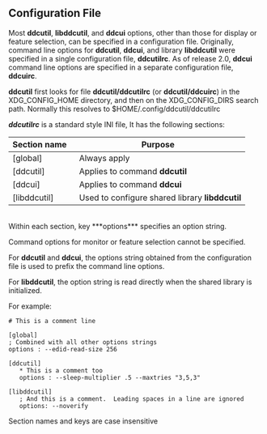 ## Configuration File<a name="permissions_file"></a>

Most **ddcutil**, **libddcutil**, and **ddcui** options, other than those for display or feature selection,
can be specified in a configuration file.
Originally, command line options for **ddcutil**, **ddcui**, and library **libddcutil**
were specified in a single configuration file, **ddcutilrc**.  As of release 2.0, 
**ddcui** command line options are specified in a separate configuration file, **ddcuirc**. 

**ddcutil** first looks for file **ddcutil/ddcutilrc** (or **ddcutil/ddcuirc**) in the XDG_CONFIG_HOME directory, 
and then on the XDG_CONFIG_DIRS search path.  Normally this resolves to 
$HOME/.config/ddcutil/ddcutilrc
   
***ddcutilrc*** is a standard style INI file,
It has the following sections: 

| Section name | Purpose
|--------------|---------
| [global]     | &nbsp; Always apply
| [ddcutil]    | &nbsp; Applies to command **ddcutil**
| [ddcui]      | &nbsp; Applies to command **ddcui**
| [libddcutil] | &nbsp; Used to configure shared library **libddcutil**

<br>
Within each section, key ***options*** specifies an option string. 

Command options for monitor or feature selection cannot be specified.

For **ddcutil** and **ddcui**, the options string obtained from the 
configuration file is used to prefix the command line options. 

For **libddcutil**, the option string is read directly when the shared 
library is initialized. 

For example: 

~~~
# This is a comment line

[global]
; Combined with all other options strings
options : --edid-read-size 256

[ddcutil]
   * This is a comment too
   options : --sleep-multiplier .5 --maxtries "3,5,3"

[libddcutil]
   ; And this is a comment.  Leading spaces in a line are ignored
   options: --noverify
~~~

Section names and keys are case insensitive
